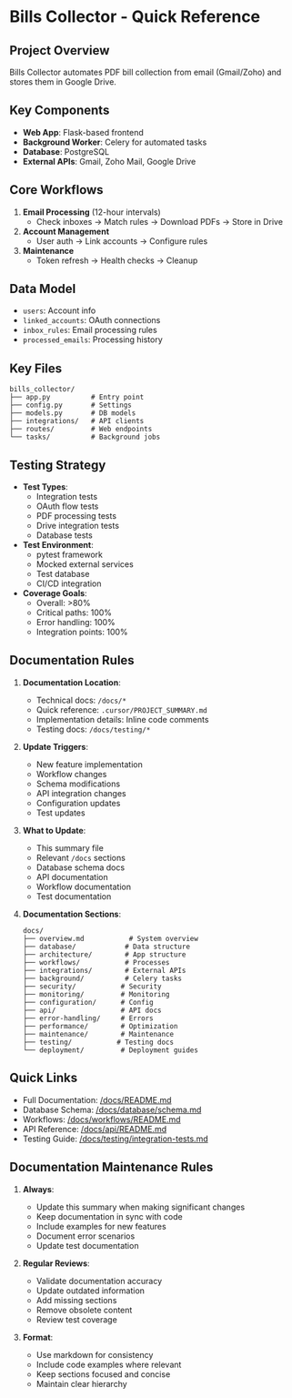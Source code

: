 # Bills Collector - Quick Reference

## Project Overview
Bills Collector automates PDF bill collection from email (Gmail/Zoho) and stores them in Google Drive.

## Key Components
- **Web App**: Flask-based frontend
- **Background Worker**: Celery for automated tasks
- **Database**: PostgreSQL
- **External APIs**: Gmail, Zoho Mail, Google Drive

## Core Workflows
1. **Email Processing** (12-hour intervals)
   - Check inboxes → Match rules → Download PDFs → Store in Drive
2. **Account Management**
   - User auth → Link accounts → Configure rules
3. **Maintenance**
   - Token refresh → Health checks → Cleanup

## Data Model
- `users`: Account info
- `linked_accounts`: OAuth connections
- `inbox_rules`: Email processing rules
- `processed_emails`: Processing history

## Key Files
```
bills_collector/
├── app.py          # Entry point
├── config.py       # Settings
├── models.py       # DB models
├── integrations/   # API clients
├── routes/         # Web endpoints
└── tasks/          # Background jobs
```

## Testing Strategy
- **Test Types**:
  - Integration tests
  - OAuth flow tests
  - PDF processing tests
  - Drive integration tests
  - Database tests
- **Test Environment**:
  - pytest framework
  - Mocked external services
  - Test database
  - CI/CD integration
- **Coverage Goals**:
  - Overall: >80%
  - Critical paths: 100%
  - Error handling: 100%
  - Integration points: 100%

## Documentation Rules
1. **Documentation Location**:
   - Technical docs: `/docs/*`
   - Quick reference: `.cursor/PROJECT_SUMMARY.md`
   - Implementation details: Inline code comments
   - Testing docs: `/docs/testing/*`

2. **Update Triggers**:
   - New feature implementation
   - Workflow changes
   - Schema modifications
   - API integration changes
   - Configuration updates
   - Test updates

3. **What to Update**:
   - This summary file
   - Relevant `/docs` sections
   - Database schema docs
   - API documentation
   - Workflow documentation
   - Test documentation

4. **Documentation Sections**:
   ```
   docs/
   ├── overview.md           # System overview
   ├── database/            # Data structure
   ├── architecture/        # App structure
   ├── workflows/           # Processes
   ├── integrations/        # External APIs
   ├── background/          # Celery tasks
   ├── security/           # Security
   ├── monitoring/         # Monitoring
   ├── configuration/      # Config
   ├── api/                # API docs
   ├── error-handling/     # Errors
   ├── performance/        # Optimization
   ├── maintenance/        # Maintenance
   ├── testing/           # Testing docs
   └── deployment/         # Deployment guides
   ```

## Quick Links
- Full Documentation: [/docs/README.md](/docs/README.md)
- Database Schema: [/docs/database/schema.md](/docs/database/schema.md)
- Workflows: [/docs/workflows/README.md](/docs/workflows/README.md)
- API Reference: [/docs/api/README.md](/docs/api/README.md)
- Testing Guide: [/docs/testing/integration-tests.md](/docs/testing/integration-tests.md)

## Documentation Maintenance Rules
1. **Always**:
   - Update this summary when making significant changes
   - Keep documentation in sync with code
   - Include examples for new features
   - Document error scenarios
   - Update test documentation

2. **Regular Reviews**:
   - Validate documentation accuracy
   - Update outdated information
   - Add missing sections
   - Remove obsolete content
   - Review test coverage

3. **Format**:
   - Use markdown for consistency
   - Include code examples where relevant
   - Keep sections focused and concise
   - Maintain clear hierarchy 